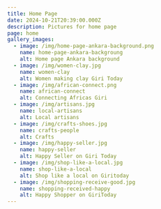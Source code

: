 ```yaml
---
title: Home Page
date: 2024-10-21T20:39:00.000Z
description: Pictures for home page
page: home
gallery_images:
  - image: /img/home-page-ankara-background.png
    name: home-page-ankara-backgroung
    alt: Home page Ankara background
  - image: /img/women-clay.jpg
    name: women-clay
    alt: Women making clay Giri Today
  - image: /img/african-connect.png
    name: african-connect
    alt: Connecting Africas Giri
  - image: /img/artisans.jpg
    name: local-artisans
    alt: Local artisans
  - image: /img/crafts-shoes.jpg
    name: crafts-people
    alt: Crafts
  - image: /img/happy-seller.jpg
    name: happy-seller
    alt: Happy Seller on Giri Today
  - image: /img/shop-like-a-local.jpg
    name: shop-like-a-local
    alt: Shop like a local on Giritoday
  - image: /img/shopping-receive-good.jpg
    name: shopping-received-happy
    alt: Happy Shopper on GiriToday
---
```

